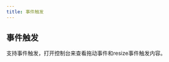 ```yaml
---
title: 事件触发
---
```


<b-back-top></b-back-top>

## 事件触发

支持事件触发，打开控制台来查看拖动事件和resize事件触发内容。

<preview path="./demo/02-events.vue"></preview>
